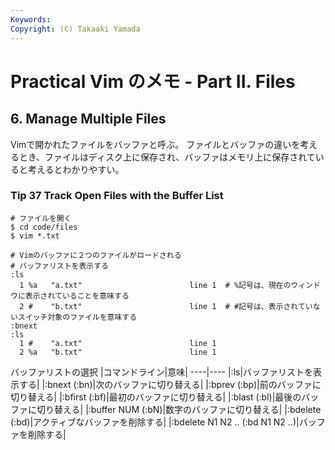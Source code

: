 ```yaml
---
Keywords: 
Copyright: (C) Takaaki Yamada
---
```


# Practical Vim のメモ - Part II. Files

## 6. Manage Multiple Files
Vimで開かれたファイルをバッファと呼ぶ。
ファイルとバッファの違いを考えるとき、ファイルはディスク上に保存され、バッファはメモリ上に保存されていると考えるとわかりやすい。

### Tip 37 Track Open Files with the Buffer List

```
# ファイルを開く
$ cd code/files
$ vim *.txt

# Vimのバッファに２つのファイルがロードされる
# バッファリストを表示する
:ls
  1 %a   "a.txt"                        line 1  # %記号は、現在のウィンドウに表示されていることを意味する
  2 #    "b.txt"                        line 1  # #記号は、表示されていないスイッチ対象のファイルを意味する
:bnext
:ls
  1 #    "a.txt"                        line 1
  2 %a   "b.txt"                        line 1
```
バッファリストの選択
|コマンドライン|意味|
----|----
|:ls|バッファリストを表示する|
|:bnext (:bn)|次のバッファに切り替える|
|:bprev (:bp)|前のバッファに切り替える|
|:bfirst (:bf)|最初のバッファに切り替える|
|:blast (:bl)|最後のバッファに切り替える|
|:buffer NUM (:bN)|数字のバッファに切り替える|
|:bdelete (:bd)|アクティブなバッファを削除する|
|:bdelete N1 N2 .. (:bd N1 N2 ..)|バッファを削除する|
